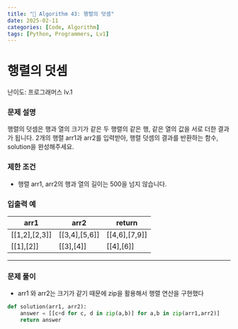 ```yaml
---
title: "🧠 Algorithm 43: 행렬의 덧셈"
date: 2025-02-11
categories: [Code, Algorithm]
tags: [Python, Programmers, Lv1]
---
```


# 행렬의 덧셈

난이도: 프로그래머스 lv.1

### **문제 설명**

행렬의 덧셈은 행과 열의 크기가 같은 두 행렬의 같은 행, 같은 열의 값을 서로 더한 결과가 됩니다. 2개의 행렬 arr1과 arr2를 입력받아, 행렬 덧셈의 결과를 반환하는 함수, solution을 완성해주세요.

### 제한 조건

- 행렬 arr1, arr2의 행과 열의 길이는 500을 넘지 않습니다.

### 입출력 예

| arr1 | arr2 | return |
| --- | --- | --- |
| [[1,2],[2,3]] | [[3,4],[5,6]] | [[4,6],[7,9]] |
| [[1],[2]] | [[3],[4]] | [[4],[6]] |

---

### 문제 풀이

- arr1 와 arr2는 크기가 같기 때문에 zip을 활용해서 행렬 연산을 구현했다

```python
def solution(arr1, arr2):
    answer = [[c+d for c, d in zip(a,b)] for a,b in zip(arr1,arr2)]
    return answer
```
